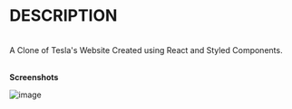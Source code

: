 <h1>DESCRIPTION</h1><br/>
A Clone of Tesla's Website Created using React and Styled Components.

<br/>
<br/>

**Screenshots**

![image](https://user-images.githubusercontent.com/72187440/205461274-73758cc7-3924-4135-9d9d-0203fe387a5b.png)
